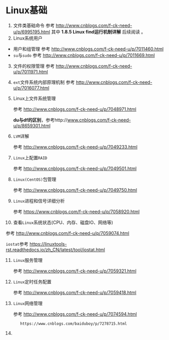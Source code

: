 # Linux基础

1. 文件类基础命令
    参考 http://www.cnblogs.com/f-ck-need-u/p/6995195.html
    其中 **1.8.5 Linux find运行机制详解** 后续阅读 。
2. Linux系统用户
- 用户和组管理
    参考 http://www.cnblogs.com/f-ck-need-u/p/7011460.html
- `su`与`sudo` 
    参考 http://www.cnblogs.com/f-ck-need-u/p/7011669.html
3. 文件的权限管理
    参考 http://www.cnblogs.com/f-ck-need-u/p/7011971.html

4. `ext`文件系统内部原理机制
    参考 http://www.cnblogs.com/f-ck-need-u/p/7016077.html

5. Linux上文件系统管理

    参考 http://www.cnblogs.com/f-ck-need-u/p/7048971.html

    **du与df的区别**，参考http://www.cnblogs.com/f-ck-need-u/p/8659301.html

6. `LVM`详解

    参考 http://www.cnblogs.com/f-ck-need-u/p/7049233.html

7. `Linux`上配置`RAID`

    参考 http://www.cnblogs.com/f-ck-need-u/p/7049501.html

8. `Linux(CentOS)`包管理

    参考 http://www.cnblogs.com/f-ck-need-u/p/7049750.html

9. `Linux`进程和信号详细分析

    参考 https://www.cnblogs.com/f-ck-need-u/p/7058920.html

10. 查看`Linux`系统状态(CPU、内存、磁盘IO、网络等)

  参考 http://www.cnblogs.com/f-ck-need-u/p/7059074.html

  `iostat`参考  https://linuxtools-rst.readthedocs.io/zh_CN/latest/tool/iostat.html

11. `Linux`服务管理

    参考 http://www.cnblogs.com/f-ck-need-u/p/7059321.html

12. `Linux`定时任务配置

    参考 http://www.cnblogs.com/f-ck-need-u/p/7059418.html

13. `Linux`网络管理

    参考 http://www.cnblogs.com/f-ck-need-u/p/7074594.html

     	   https://www.cnblogs.com/baiduboy/p/7278715.html

14. 